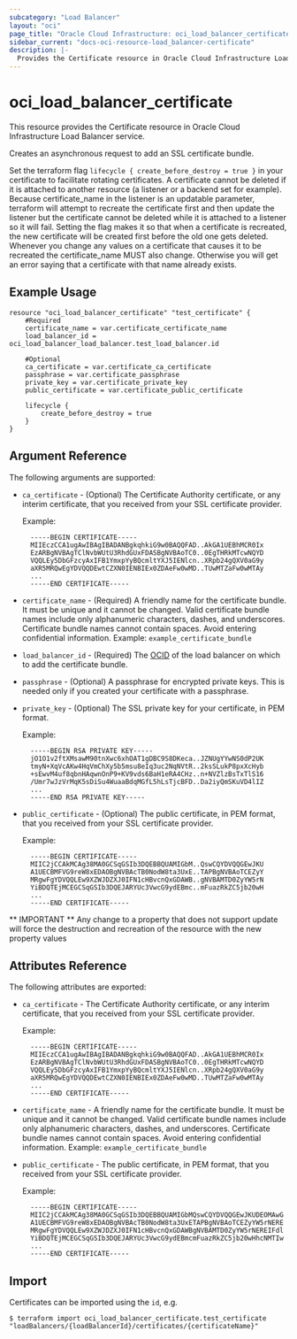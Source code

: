 ```yaml
---
subcategory: "Load Balancer"
layout: "oci"
page_title: "Oracle Cloud Infrastructure: oci_load_balancer_certificate"
sidebar_current: "docs-oci-resource-load_balancer-certificate"
description: |-
  Provides the Certificate resource in Oracle Cloud Infrastructure Load Balancer service
---
```


# oci_load_balancer_certificate
This resource provides the Certificate resource in Oracle Cloud Infrastructure Load Balancer service.

Creates an asynchronous request to add an SSL certificate bundle.

Set the terraform flag `lifecycle { create_before_destroy = true }` in your certificate to facilitate rotating certificates. 
A certificate cannot be deleted if it is attached to another resource (a listener or a backend set for example).
Because certificate_name in the listener is an updatable parameter, terraform will attempt to recreate the certificate first and then update the listener but the certificate cannot be deleted while it is attached to a listener so it will fail.
Setting the flag makes it so that when a certificate is recreated, the new certificate will be created first before the old one gets deleted.
Whenever you change any values on a certificate that causes it to be recreated the certificate_name MUST also change. Otherwise you will get an error saying that a certificate with that name already exists.

## Example Usage

```hcl
resource "oci_load_balancer_certificate" "test_certificate" {
	#Required
	certificate_name = var.certificate_certificate_name
	load_balancer_id = oci_load_balancer_load_balancer.test_load_balancer.id

	#Optional
	ca_certificate = var.certificate_ca_certificate
	passphrase = var.certificate_passphrase
	private_key = var.certificate_private_key
	public_certificate = var.certificate_public_certificate

	lifecycle {
	    create_before_destroy = true
	}
}
```

## Argument Reference

The following arguments are supported:

* `ca_certificate` - (Optional) The Certificate Authority certificate, or any interim certificate, that you received from your SSL certificate provider.

	Example:

	    -----BEGIN CERTIFICATE-----
	    MIIEczCCA1ugAwIBAgIBADANBgkqhkiG9w0BAQQFAD..AkGA1UEBhMCR0Ix
	    EzARBgNVBAgTClNvbWUtU3RhdGUxFDASBgNVBAoTC0..0EgTHRkMTcwNQYD
	    VQQLEy5DbGFzcyAxIFB1YmxpYyBQcmltYXJ5IENlcn..XRpb24gQXV0aG9y
	    aXR5MRQwEgYDVQQDEwtCZXN0IENBIEx0ZDAeFw0wMD..TUwMTZaFw0wMTAy
	    ...
	    -----END CERTIFICATE-----
	
* `certificate_name` - (Required) A friendly name for the certificate bundle. It must be unique and it cannot be changed. Valid certificate bundle names include only alphanumeric characters, dashes, and underscores. Certificate bundle names cannot contain spaces. Avoid entering confidential information.  Example: `example_certificate_bundle` 
* `load_balancer_id` - (Required) The [OCID](https://docs.cloud.oracle.com/iaas/Content/General/Concepts/identifiers.htm) of the load balancer on which to add the certificate bundle.
* `passphrase` - (Optional) A passphrase for encrypted private keys. This is needed only if you created your certificate with a passphrase. 
* `private_key` - (Optional) The SSL private key for your certificate, in PEM format.

	Example:

	    -----BEGIN RSA PRIVATE KEY-----
	    jO1O1v2ftXMsawM90tnXwc6xhOAT1gDBC9S8DKeca..JZNUgYYwNS0dP2UK
	    tmyN+XqVcAKw4HqVmChXy5b5msu8eIq3uc2NqNVtR..2ksSLukP8pxXcHyb
	    +sEwvM4uf8qbnHAqwnOnP9+KV9vds6BaH1eRA4CHz..n+NVZlzBsTxTlS16
	    /Umr7wJzVrMqK5sDiSu4WuaaBdqMGfL5hLsTjcBFD..Da2iyQmSKuVD4lIZ
	    ...
	    -----END RSA PRIVATE KEY-----
	
* `public_certificate` - (Optional) The public certificate, in PEM format, that you received from your SSL certificate provider.

	Example:

	    -----BEGIN CERTIFICATE-----
	    MIIC2jCCAkMCAg38MA0GCSqGSIb3DQEBBQUAMIGbM..QswCQYDVQQGEwJKU
	    A1UECBMFVG9reW8xEDAOBgNVBAcTB0NodW8ta3UxE..TAPBgNVBAoTCEZyY
	    MRgwFgYDVQQLEw9XZWJDZXJ0IFN1cHBvcnQxGDAWB..gNVBAMTD0ZyYW5rN
	    YiBDQTEjMCEGCSqGSIb3DQEJARYUc3VwcG9ydEBmc..mFuazRkZC5jb20wH
	    ...
	    -----END CERTIFICATE-----
	


** IMPORTANT **
Any change to a property that does not support update will force the destruction and recreation of the resource with the new property values

## Attributes Reference

The following attributes are exported:

* `ca_certificate` - The Certificate Authority certificate, or any interim certificate, that you received from your SSL certificate provider.

	Example:

	    -----BEGIN CERTIFICATE-----
	    MIIEczCCA1ugAwIBAgIBADANBgkqhkiG9w0BAQQFAD..AkGA1UEBhMCR0Ix
	    EzARBgNVBAgTClNvbWUtU3RhdGUxFDASBgNVBAoTC0..0EgTHRkMTcwNQYD
	    VQQLEy5DbGFzcyAxIFB1YmxpYyBQcmltYXJ5IENlcn..XRpb24gQXV0aG9y
	    aXR5MRQwEgYDVQQDEwtCZXN0IENBIEx0ZDAeFw0wMD..TUwMTZaFw0wMTAy
	    ...
	    -----END CERTIFICATE-----
	
* `certificate_name` - A friendly name for the certificate bundle. It must be unique and it cannot be changed. Valid certificate bundle names include only alphanumeric characters, dashes, and underscores. Certificate bundle names cannot contain spaces. Avoid entering confidential information.  Example: `example_certificate_bundle` 
* `public_certificate` - The public certificate, in PEM format, that you received from your SSL certificate provider.

	Example:

	    -----BEGIN CERTIFICATE-----
	    MIIC2jCCAkMCAg38MA0GCSqGSIb3DQEBBQUAMIGbMQswCQYDVQQGEwJKUDEOMAwG
	    A1UECBMFVG9reW8xEDAOBgNVBAcTB0NodW8ta3UxETAPBgNVBAoTCEZyYW5rNERE
	    MRgwFgYDVQQLEw9XZWJDZXJ0IFN1cHBvcnQxGDAWBgNVBAMTD0ZyYW5rNEREIFdl
	    YiBDQTEjMCEGCSqGSIb3DQEJARYUc3VwcG9ydEBmcmFuazRkZC5jb20wHhcNMTIw
	    ...
	    -----END CERTIFICATE-----
	

## Import

Certificates can be imported using the `id`, e.g.

```
$ terraform import oci_load_balancer_certificate.test_certificate "loadBalancers/{loadBalancerId}/certificates/{certificateName}" 
```

